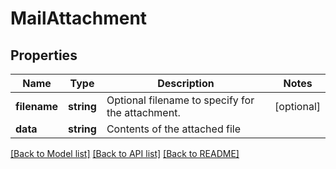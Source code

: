 # MailAttachment

## Properties
Name | Type | Description | Notes
------------ | ------------- | ------------- | -------------
**filename** | **string** | Optional filename to specify for the attachment. | [optional] 
**data** | **string** | Contents of the attached file | 

[[Back to Model list]](../../README.md#documentation-for-models) [[Back to API list]](../../README.md#documentation-for-api-endpoints) [[Back to README]](../../README.md)

